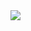 


<img src='https://media.giphy.com/media/v1.Y2lkPTc5MGI3NjExZjkzNDZlZWMxYzc5MjJkYWIzMjU0YzFiMmI1Y2EzMTZhNDI1YWU2NiZlcD12MV9pbnRlcm5hbF9naWZzX2dpZklkJmN0PWc/7FUUN4Gmf4yQDRLNzz/giphy.gif' />
